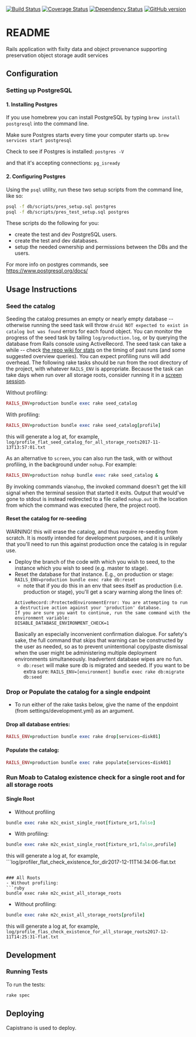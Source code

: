 [![Build Status](https://travis-ci.org/sul-dlss/preservation_catalog.svg?branch=master)](https://travis-ci.org/sul-dlss/preservation_catalog)
[![Coverage Status](https://coveralls.io/repos/github/sul-dlss/preservation_catalog/badge.svg?branch=master)](https://coveralls.io/github/sul-dlss/preservation_catalog?branch=master)
[![Dependency Status](https://gemnasium.com/badges/github.com/sul-dlss/preservation_catalog.svg)](https://gemnasium.com/github.com/sul-dlss/preservation_catalog)
[![GitHub version](https://badge.fury.io/gh/sul-dlss%2Fpreservation_catalog.svg)](https://badge.fury.io/gh/sul-dlss%2Fpreservation_catalog)


# README


Rails application with fixity data and object provenance supporting preservation object storage audit services


## Configuration

### Setting up PostgreSQL

#### 1. Installing Postgres

If you use homebrew you can install PostgreSQL by typing  `brew install postgresql` into the command line.

Make sure Postgres starts every time your computer starts up.
`brew services start postgresql`

Check to see if Postgres is installed:
`postgres -V`

and that it's accepting connections:
`pg_isready`

#### 2. Configuring Postgres

Using the `psql` utility, run these two setup scripts from the command line, like so:
```sh
psql -f db/scripts/pres_setup.sql postgres
psql -f db/scripts/pres_test_setup.sql postgres
```

These scripts do the following for you:
* create the test and dev PostgreSQL users.
* create the test and dev databases.
* setup the needed ownership and permissions between the DBs and the users.

For more info on postgres commands, see https://www.postgresql.org/docs/


## Usage Instructions

### Seed the catalog

Seeding the catalog presumes an empty or nearly empty database -- otherwise running the seed task will throw `druid NOT expected to exist in catalog but was found` errors for each found object. You can monitor the progress of the seed task by tailing `log/production.log`, or by querying the database from Rails console using ActiveRecord. The seed task can take a while -- check [the repo wiki for stats](https://github.com/sul-dlss/preservation_catalog/wiki/Stats) on the timing of past runs (and some suggested overview queries). You can expect profiling runs will add overhead. The following rake tasks should be run from the root directory of the project, with whatever `RAILS_ENV` is appropriate. Because the task can take days when run over all storage roots, consider running it in a [screen session](http://thingsilearned.com/2009/05/26/gnu-screen-super-basic-tutorial/).

Without profiling:
```ruby
RAILS_ENV=production bundle exec rake seed_catalog
```

With profiling:
```ruby
RAILS_ENV=production bundle exec rake seed_catalog[profile]
```
this will generate a log at, for example, `log/profile_flat_seed_catalog_for_all_storage_roots2017-11-13T13:57:01.txt`

As an alternative to `screen`, you can also run the task, with or without profiling, in the background under `nohup`. For example:

```ruby
RAILS_ENV=production nohup bundle exec rake seed_catalog &
```
By invoking commands via`nohup`, the invoked command doesn't get the kill signal when the terminal session that started it exits.  Output that would've gone to stdout is instead redirected to a file called `nohup.out` in the location from which the command was executed (here, the project root).

#### Reset the catalog for re-seeding

WARNING! this will erase the catalog, and thus require re-seeding from scratch.  It is mostly intended for development purposes, and it is unlikely that you'll need to run this against production once the catalog is in regular use.

* Deploy the branch of the code with which you wish to seed, to the instance which you wish to seed (e.g. master to stage).
* Reset the database for that instance.  E.g., on production or stage:  `RAILS_ENV=production bundle exec rake db:reset`
  * note that if you do this in an env that sees itself as production (i.e. production or stage), you'll get a scary warning along the lines of:
  ```
  ActiveRecord::ProtectedEnvironmentError: You are attempting to run a destructive action against your 'production' database.
  If you are sure you want to continue, run the same command with the environment variable:
  DISABLE_DATABASE_ENVIRONMENT_CHECK=1
  ```
  Basically an especially inconvenient confirmation dialogue.  For safety's sake, the full command that skips that warning can be constructed by the user as needed, so as to prevent unintentional copy/paste dismissal when the user might be administering multiple deployment environments simultaneously.  Inadvertent database wipes are no fun.
  * `db:reset` will make sure db is migrated and seeded.  If you want to be extra sure: `RAILS_ENV=[environment] bundle exec rake db:migrate db:seed`

### Drop or Populate the catalog for a single endpoint

- To run either of the rake tasks below, give the name of the enpdoint (from settings/development.yml) as an argument.

#### Drop all database entries:

```ruby
RAILS_ENV=production bundle exec rake drop[services-disk01]
```

#### Populate the catalog:

```ruby
RAILS_ENV=production bundle exec rake populate[services-disk01]
```

### Run Moab to Catalog existence check for a single root and for all storage roots

#### Single Root
- Without profiling
```ruby
bundle exec rake m2c_exist_single_root[fixture_sr1,false]
```
- With profiling:
```ruby
bundle exec rake m2c_exist_single_root[fixture_sr1,false,profile]
```
this will generate a log at, for example, ```log/profiler_flat_check_existence_for_dir2017-12-11T14:34:06-flat.txt
```

### All Roots
- Without profiling:
```ruby
bundle exec rake m2c_exist_all_storage_roots
```
- Without profiling:
```ruby
bundle exec rake m2c_exist_all_storage_roots[profile]
```
this will generate a log at, for example, ```log/profile_flas_check_existence_for_all_storage_roots2017-12-11T14:25:31-flat.txt```
## Development

### Running Tests

To run the tests:

```sh
rake spec
```

## Deploying

Capistrano is used to deploy.
